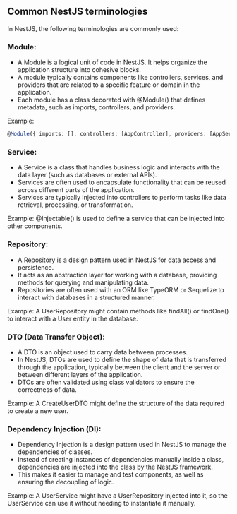 ## Common NestJS terminologies

In NestJS, the following terminologies are commonly used:

### Module:

- A Module is a logical unit of code in NestJS. It helps organize the application structure into cohesive blocks.
- A module typically contains components like controllers, services, and providers that are related to a specific feature or domain in the application.
- Each module has a class decorated with @Module() that defines metadata, such as imports, controllers, and providers.

Example:

```ts
@Module({ imports: [], controllers: [AppController], providers: [AppService] })
```

### Service:

- A Service is a class that handles business logic and interacts with the data layer (such as databases or external APIs).
- Services are often used to encapsulate functionality that can be reused across different parts of the application.
- Services are typically injected into controllers to perform tasks like data retrieval, processing, or transformation.

Example: @Injectable() is used to define a service that can be injected into other components.

### Repository:

- A Repository is a design pattern used in NestJS for data access and persistence.
- It acts as an abstraction layer for working with a database, providing methods for querying and manipulating data.
- Repositories are often used with an ORM like TypeORM or Sequelize to interact with databases in a structured manner.

Example: A UserRepository might contain methods like findAll() or findOne() to interact with a User entity in the database.

### DTO (Data Transfer Object):

- A DTO is an object used to carry data between processes.
- In NestJS, DTOs are used to define the shape of data that is transferred through the application, typically between the client and the server or between different layers of the application.
- DTOs are often validated using class validators to ensure the correctness of data.

Example: A CreateUserDTO might define the structure of the data required to create a new user.

### Dependency Injection (DI):

- Dependency Injection is a design pattern used in NestJS to manage the dependencies of classes.
- Instead of creating instances of dependencies manually inside a class, dependencies are injected into the class by the NestJS framework.
- This makes it easier to manage and test components, as well as ensuring the decoupling of logic.

Example: A UserService might have a UserRepository injected into it, so the UserService can use it without needing to instantiate it manually.
